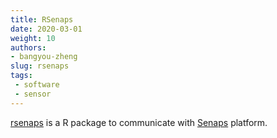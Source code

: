 ```yaml
---
title: RSenaps
date: 2020-03-01
weight: 10
authors:
- bangyou-zheng
slug: rsenaps
tags: 
 - software
 - sensor
---
```


[rsenaps](https://github.com/csiro-crop-informatics/rsenaps) is a R package to communicate with [Senaps](https://senaps.io/) platform.

